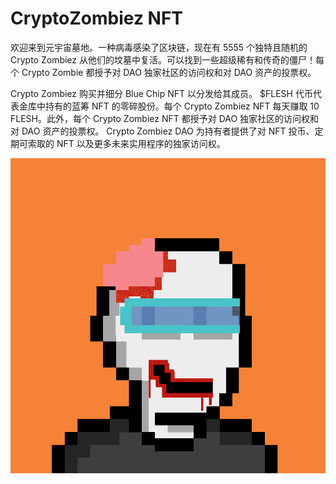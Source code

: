 # CryptoZombiez NFT

欢迎来到元宇宙墓地。一种病毒感染了区块链，现在有 5555 个独特且随机的 Crypto Zombiez 从他们的坟墓中复活。可以找到一些超级稀有和传奇的僵尸！每个 Crypto Zombie 都授予对 DAO 独家社区的访问权和对 DAO 资产的投票权。

Crypto Zombiez 购买并细分 Blue Chip NFT 以分发给其成员。 $FLESH 代币代表金库中持有的蓝筹 NFT 的零碎股份。每个 Crypto Zombiez NFT 每天赚取 10 FLESH。此外，每个 Crypto Zombiez NFT 都授予对 DAO 独家社区的访问权和对 DAO 资产的投票权。 Crypto Zombiez DAO 为持有者提供了对 NFT 投币、定期可索取的 NFT 以及更多未来实用程序的独家访问权。

![zombiehero](zombiehero.png)

